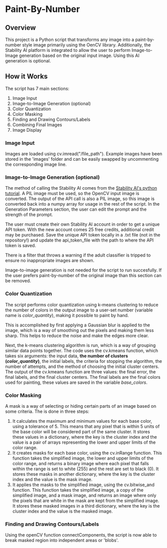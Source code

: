 # Paint-By-Number

## Overview
This project is a Python script that transforms any image into a paint-by-number style image primarily using the OenCV library. Additionally, the Stability AI platform is integrated to allow the user to perform Image-to-Image generation based on the original input image. Using this AI generation is optional. 

## How it Works
The script has 7 main sections:
1. Image Input
2. Image-to-Image Generation (optional)
3. Color Quantization
4. Color Masking
5. Finding and Drawing Contours/Labels
6. Combining Final Images
7. Image Display

### Image Input
Images are loaded using cv.imread("/file_path"). Example images have been stored in the 'images' folder and can be easily swapped by uncommenting the corresponding image line.

### Image-to-Image Generation (optional)
The method of calling the Stability AI comes from the [Stability AI's python tutorial](https://platform.stability.ai/docs/features/image-to-image#Python). A PIL image must be used, so the OpenCV input image is converted. The output of the API call is also a PIL image, so this image is converted back into a numpy array for usage in the rest of the script. In the Generation Parameters section, the user can edit the prompt and the strength of the prompt.

The user must create their own Stability AI account in order to get a unique API token. With the new account comes 25 free credits, additional credit may be purchased. Save the unique API token locally in a .txt file (not in the repository!) and update the api_token_file with the path to where the API token is saved.

There is a filter that throws a warning if the adult classifier is tripped to ensure no inappropriate images are shown.

Image-to-image generation is not needed for the script to run succesfully. If the user prefers paint-by-number of the original image than this section can be removed.

### Color Quantization
The script performs color quantization using k-means clustering to reduce the number of colors in the output image to a user-set number (variable name is *color_quantity*), making it possible to paint by hand.

This is accomplished by first applying a Gaussian blur is applied to the image, which is a way of smoothing out the pixels and making them less sharp. This helps to reduce the noise and make the edges more clear.

Next, the k-means clustering algorithm is run, which is a way of grouping similar data points together. The code uses the cv.kmeans function, which takes six arguments: the input data, **the number of clusters (*color_quantity*)**, the initial labels, the criteria for stopping the algorithm, the number of attempts, and the method of choosing the initial cluster centers. The output of the cv.kmeans function are three values: the final error, the final labels, and the final cluster centers. The final labels are the final colors used for painting, these values are saved in the variable *base_colors*.

### Color Masking
 A mask is a way of selecting or hiding certain parts of an image based on some criteria. The is done in three steps:

1. It calculates the maximum and minimum values for each base color, using a tolerance of 5. This means that any pixel that is within 5 units of the base color will be considered part of the same cluster. It stores these values in a dictionary, where the key is the cluster index and the value is a pair of arrays representing the lower and upper limits of the color range.
2. It creates masks for each base color, using the cv.inRange function. This function takes the simplified image, the lower and upper limits of the color range, and returns a binary image where each pixel that falls within the range is set to white (255) and the rest are set to black (0). It stores these masks in another dictionary, where the key is the cluster index and the value is the mask image.
3. It applies the masks to the simplified image, using the cv.bitwise_and function. This function takes the simplified image, a copy of the simplified image, and a mask image, and returns an image where only the pixels that are white in the mask are kept from the simplified image. It stores these masked images in a third dictionary, where the key is the cluster index and the value is the masked image.

### Finding and Drawing Contours/Labels
Using the openCV function connectComponents, the script is now able to break masked region into independent areas or 'blobs'. 